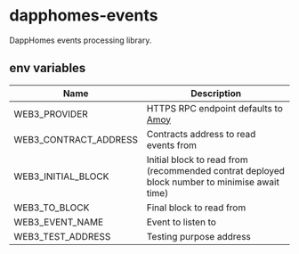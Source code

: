 # dapphomes-events

DappHomes events processing library.

## env variables

| Name | Description |
|---|---|
| WEB3_PROVIDER | HTTPS RPC endpoint defaults to [Amoy](https://rpc-amoy.polygon.technology) |
| WEB3_CONTRACT_ADDRESS | Contracts address to read events from |
| WEB3_INITIAL_BLOCK | Initial block to read from (recommended contrat deployed block number to minimise await time) |
| WEB3_TO_BLOCK | Final block to read from |
| WEB3_EVENT_NAME | Event to listen to |
| WEB3_TEST_ADDRESS | Testing purpose address |
